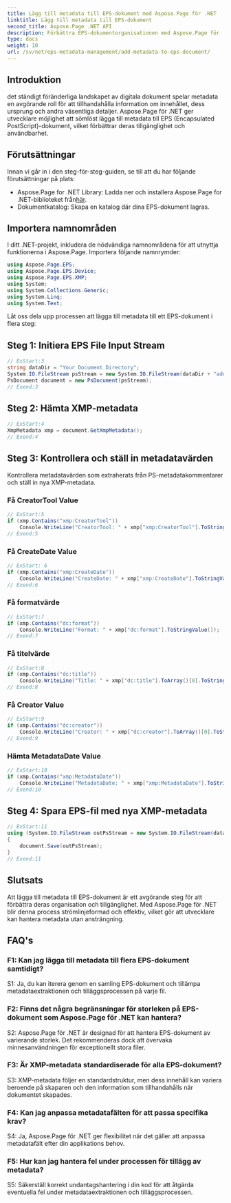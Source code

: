```yaml
---
title: Lägg till metadata till EPS-dokument med Aspose.Page för .NET
linktitle: Lägg till metadata till EPS-dokument
second_title: Aspose.Page .NET API
description: Förbättra EPS-dokumentorganisationen med Aspose.Page för .NET. Lägg till metadata utan ansträngning för förbättrad tillgänglighet och informationshämtning.
type: docs
weight: 10
url: /sv/net/eps-metadata-management/add-metadata-to-eps-document/
---
```

## Introduktion

det ständigt föränderliga landskapet av digitala dokument spelar metadata en avgörande roll för att tillhandahålla information om innehållet, dess ursprung och andra väsentliga detaljer. Aspose.Page för .NET ger utvecklare möjlighet att sömlöst lägga till metadata till EPS (Encapsulated PostScript)-dokument, vilket förbättrar deras tillgänglighet och användbarhet.

## Förutsättningar

Innan vi går in i den steg-för-steg-guiden, se till att du har följande förutsättningar på plats:

-  Aspose.Page for .NET Library: Ladda ner och installera Aspose.Page for .NET-biblioteket från[här](https://releases.aspose.com/page/net/).
- Dokumentkatalog: Skapa en katalog där dina EPS-dokument lagras.

## Importera namnområden

I ditt .NET-projekt, inkludera de nödvändiga namnområdena för att utnyttja funktionerna i Aspose.Page. Importera följande namnrymder:

```csharp
using Aspose.Page.EPS;
using Aspose.Page.EPS.Device;
using Aspose.Page.EPS.XMP;
using System;
using System.Collections.Generic;
using System.Linq;
using System.Text;
```

Låt oss dela upp processen att lägga till metadata till ett EPS-dokument i flera steg:

## Steg 1: Initiera EPS File Input Stream

```csharp
// ExStart:3
string dataDir = "Your Document Directory";
System.IO.FileStream psStream = new System.IO.FileStream(dataDir + "add_input.eps", System.IO.FileMode.Open, System.IO.FileAccess.Read);
PsDocument document = new PsDocument(psStream);
// Exend:3
```

## Steg 2: Hämta XMP-metadata

```csharp
// ExStart:4
XmpMetadata xmp = document.GetXmpMetadata();
// Exend:4
```

## Steg 3: Kontrollera och ställ in metadatavärden

Kontrollera metadatavärden som extraherats från PS-metadatakommentarer och ställ in nya XMP-metadata.

### Få CreatorTool Value

```csharp
// ExStart:5
if (xmp.Contains("xmp:CreatorTool"))
    Console.WriteLine("CreatorTool: " + xmp["xmp:CreatorTool"].ToStringValue());
// Exend:5
```

### Få CreateDate Value

```csharp
// ExStart: 6
if (xmp.Contains("xmp:CreateDate"))
    Console.WriteLine("CreateDate: " + xmp["xmp:CreateDate"].ToStringValue());
// Exend:6
```

### Få formatvärde

```csharp
// ExStart:7
if (xmp.Contains("dc:format"))
    Console.WriteLine("Format: " + xmp["dc:format"].ToStringValue());
// Exend:7
```

### Få titelvärde

```csharp
// ExStart:8
if (xmp.Contains("dc:title"))
    Console.WriteLine("Title: " + xmp["dc:title"].ToArray()[0].ToStringValue());
// Exend:8
```

### Få Creator Value

```csharp
// ExStart:9
if (xmp.Contains("dc:creator"))
    Console.WriteLine("Creator: " + xmp["dc:creator"].ToArray()[0].ToStringValue());
// Exend:9
```

### Hämta MetadataDate Value

```csharp
// ExStart:10
if (xmp.Contains("xmp:MetadataDate"))
    Console.WriteLine("MetadataDate: " + xmp["xmp:MetadataDate"].ToStringValue());
// Exend:10
```

## Steg 4: Spara EPS-fil med nya XMP-metadata

```csharp
// ExStart:11
using (System.IO.FileStream outPsStream = new System.IO.FileStream(dataDir + "add_output.eps", System.IO.FileMode.Create, System.IO.FileAccess.Write))
{
    document.Save(outPsStream);
}
// Exend:11
```

## Slutsats

Att lägga till metadata till EPS-dokument är ett avgörande steg för att förbättra deras organisation och tillgänglighet. Med Aspose.Page för .NET blir denna process strömlinjeformad och effektiv, vilket gör att utvecklare kan hantera metadata utan ansträngning.

## FAQ's

### F1: Kan jag lägga till metadata till flera EPS-dokument samtidigt?

S1: Ja, du kan iterera genom en samling EPS-dokument och tillämpa metadataextraktionen och tilläggsprocessen på varje fil.

### F2: Finns det några begränsningar för storleken på EPS-dokument som Aspose.Page för .NET kan hantera?

S2: Aspose.Page för .NET är designad för att hantera EPS-dokument av varierande storlek. Det rekommenderas dock att övervaka minnesanvändningen för exceptionellt stora filer.

### F3: Är XMP-metadata standardiserade för alla EPS-dokument?

S3: XMP-metadata följer en standardstruktur, men dess innehåll kan variera beroende på skaparen och den information som tillhandahålls när dokumentet skapades.

### F4: Kan jag anpassa metadatafälten för att passa specifika krav?

S4: Ja, Aspose.Page för .NET ger flexibilitet när det gäller att anpassa metadatafält efter din applikations behov.

### F5: Hur kan jag hantera fel under processen för tillägg av metadata?

S5: Säkerställ korrekt undantagshantering i din kod för att åtgärda eventuella fel under metadataextraktionen och tilläggsprocessen.